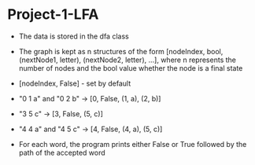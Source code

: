 # Project-1-LFA
* The data is stored in the dfa class
* The graph is kept as n structures of the form [nodeIndex, bool, (nextNode1, letter), (nextNode2, letter), ...], where n represents the number of nodes and the bool value whether the node is a final state
* [nodeIndex, False] - set by default
* "0 1 a" and "0 2 b" -> [0, False, (1, a), (2, b)]
* "3 5 c" -> [3, False, (5, c)]
* "4 4 a" and "4 5 c" -> [4, False, (4, a), (5, c)]

* For each word, the program prints either False or True followed by the path of the accepted word
